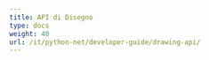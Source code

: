 ```yaml
---
title: API di Disegno
type: docs
weight: 40
url: /it/python-net/developer-guide/drawing-api/
---
```

